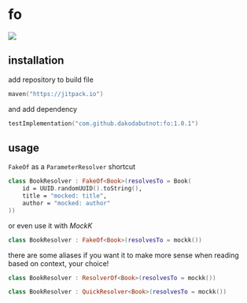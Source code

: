 # fo

[![](https://jitpack.io/v/dakodabutnot/fo.svg)](https://jitpack.io/#dakodabutnot/fo)

## installation
add repository to build file
```kotlin
maven("https://jitpack.io")
```
and add dependency
```kotlin
testImplementation("com.github.dakodabutnot:fo:1.0.1")
```

## usage

`FakeOf` as a `ParameterResolver` shortcut

```kotlin
class BookResolver : FakeOf<Book>(resolvesTo = Book(
    id = UUID.randomUUID().toString(),
    title = "mocked: title",
    author = "mocked: author"
))
```
or even use it with *MockK*
```kotlin
class BookResolver : FakeOf<Book>(resolvesTo = mockk())
```

there are some aliases if you want it to make more sense when reading based on context, your choice!

```kotlin
class BookResolver : ResolverOf<Book>(resolvesTo = mockk())
```
```kotlin
class BookResolver : QuickResolver<Book>(resolvesTo = mockk())
```
